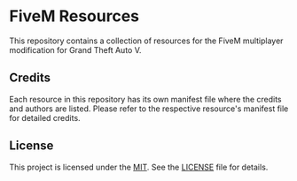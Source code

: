 # FiveM Resources
This repository contains a collection of resources for the FiveM multiplayer modification for Grand Theft Auto V.

## Credits
Each resource in this repository has its own manifest file where the credits and authors are listed. Please refer to the respective resource's manifest file for detailed credits.

## License
This project is licensed under the [MIT](https://opensource.org/license/mit/).
See the [LICENSE](LICENSE) file for details.
